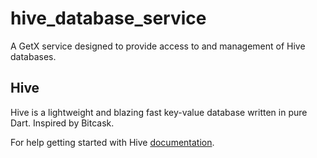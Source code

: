 # hive_database_service
A GetX service designed to provide access to and management of Hive databases.

## Hive
Hive is a lightweight and blazing fast key-value database written in pure Dart. Inspired by Bitcask.


For help getting started with Hive
[documentation](https://pub.dev/packages/hive).
